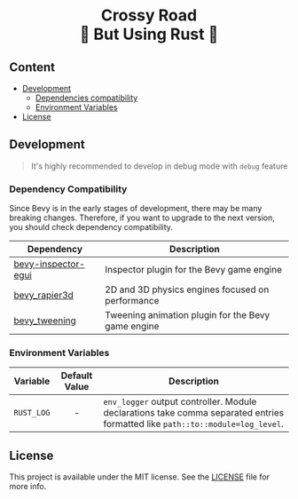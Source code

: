 <h1 align="center">
    <span>Crossy Road</span>
    <br>
    <span>🐔 But Using Rust 🐔</span>
</h1>

## Content

- [Development](#development)
    - [Dependencies compatibility](#dependency-compatibility)
    - [Environment Variables](#environment-variables)
- [License](#license)

## Development

> It's highly recommended to develop in debug mode with `debug` feature

### Dependency Compatibility

Since Bevy is in the early stages of development, there may be many breaking changes.
Therefore, if you want to upgrade to the next version, you should check dependency compatibility.

[bevy-inspector-egui]: https://github.com/jakobhellermann/bevy-inspector-egui?tab=readme-ov-file#bevy-support-table
[bevy_rapier3d]: https://github.com/dimforge/bevy_rapier/blob/master/bevy_rapier3d/Cargo.toml
[bevy_tweening]: https://github.com/djeedai/bevy_tweening?tab=readme-ov-file#compatible-bevy-versions

| Dependency            | Description                                        |
|-----------------------|----------------------------------------------------|
| [bevy-inspector-egui] | Inspector plugin for the Bevy game engine          |
| [bevy_rapier3d]       | 2D and 3D physics engines focused on performance   |
| [bevy_tweening]       | Tweening animation plugin for the Bevy game engine |

### Environment Variables

| Variable   | Default Value | Description                                                                                                                   |
|------------|:-------------:|-------------------------------------------------------------------------------------------------------------------------------|
| `RUST_LOG` |       -       | `env_logger` output controller. Module declarations take comma separated entries formatted like `path::to::module=log_level`. |

## License

This project is available under the MIT license.
See the [LICENSE](LICENSE) file for more info.
